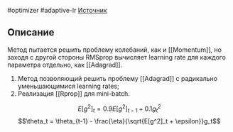 #optimizer  #adaptive-lr 
[Источник](https://ruder.io/optimizing-gradient-descent/)
## Описание
Метод пытается решить проблему колебаний, как и [[Momentum]], но заходя с другой стороны RMSprop вычисляет learning rate для каждого параметра отдельно, как [[Adagrad]].
1. Метод позволяющий решить проблему [[Adagrad]] с радикально уменьшающимися learning rates;
2. Реализация [[Rprop]] для mini-batch.

$$E[g^2]_t = 0.9E[g^2]_{t-1} + 0.1g_t^2$$
$$\theta_t = \theta_{t-1} - \frac{\eta}{\sqrt{E[g^2]_t + \epsilon}}g_t$$
